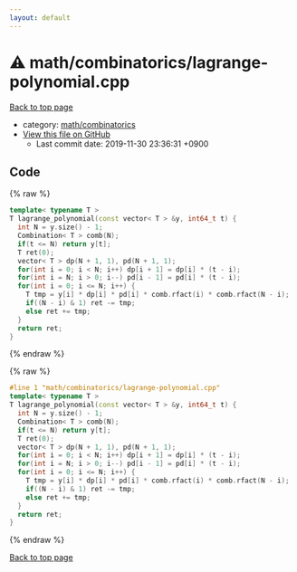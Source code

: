 ```yaml
---
layout: default
---
```


<!-- mathjax config similar to math.stackexchange -->
<script type="text/javascript" async
  src="https://cdnjs.cloudflare.com/ajax/libs/mathjax/2.7.5/MathJax.js?config=TeX-MML-AM_CHTML">
</script>
<script type="text/x-mathjax-config">
  MathJax.Hub.Config({
    TeX: { equationNumbers: { autoNumber: "AMS" }},
    tex2jax: {
      inlineMath: [ ['$','$'] ],
      processEscapes: true
    },
    "HTML-CSS": { matchFontHeight: false },
    displayAlign: "left",
    displayIndent: "2em"
  });
</script>

<script type="text/javascript" src="https://cdnjs.cloudflare.com/ajax/libs/jquery/3.4.1/jquery.min.js"></script>
<script src="https://cdn.jsdelivr.net/npm/jquery-balloon-js@1.1.2/jquery.balloon.min.js" integrity="sha256-ZEYs9VrgAeNuPvs15E39OsyOJaIkXEEt10fzxJ20+2I=" crossorigin="anonymous"></script>
<script type="text/javascript" src="../../../assets/js/copy-button.js"></script>
<link rel="stylesheet" href="../../../assets/css/copy-button.css" />


# :warning: math/combinatorics/lagrange-polynomial.cpp

<a href="../../../index.html">Back to top page</a>

* category: <a href="../../../index.html#d319ed68764efb4f50b1628220df55d7">math/combinatorics</a>
* <a href="{{ site.github.repository_url }}/blob/master/math/combinatorics/lagrange-polynomial.cpp">View this file on GitHub</a>
    - Last commit date: 2019-11-30 23:36:31 +0900




## Code

<a id="unbundled"></a>
{% raw %}
```cpp
template< typename T >
T lagrange_polynomial(const vector< T > &y, int64_t t) {
  int N = y.size() - 1;
  Combination< T > comb(N);
  if(t <= N) return y[t];
  T ret(0);
  vector< T > dp(N + 1, 1), pd(N + 1, 1);
  for(int i = 0; i < N; i++) dp[i + 1] = dp[i] * (t - i);
  for(int i = N; i > 0; i--) pd[i - 1] = pd[i] * (t - i);
  for(int i = 0; i <= N; i++) {
    T tmp = y[i] * dp[i] * pd[i] * comb.rfact(i) * comb.rfact(N - i);
    if((N - i) & 1) ret -= tmp;
    else ret += tmp;
  }
  return ret;
}

```
{% endraw %}

<a id="bundled"></a>
{% raw %}
```cpp
#line 1 "math/combinatorics/lagrange-polynomial.cpp"
template< typename T >
T lagrange_polynomial(const vector< T > &y, int64_t t) {
  int N = y.size() - 1;
  Combination< T > comb(N);
  if(t <= N) return y[t];
  T ret(0);
  vector< T > dp(N + 1, 1), pd(N + 1, 1);
  for(int i = 0; i < N; i++) dp[i + 1] = dp[i] * (t - i);
  for(int i = N; i > 0; i--) pd[i - 1] = pd[i] * (t - i);
  for(int i = 0; i <= N; i++) {
    T tmp = y[i] * dp[i] * pd[i] * comb.rfact(i) * comb.rfact(N - i);
    if((N - i) & 1) ret -= tmp;
    else ret += tmp;
  }
  return ret;
}

```
{% endraw %}

<a href="../../../index.html">Back to top page</a>

